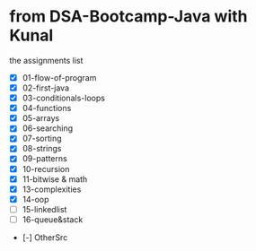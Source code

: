# from DSA-Bootcamp-Java with Kunal 
the assignments list

 - [x] 01-flow-of-program
 - [x] 02-first-java
 - [x] 03-conditionals-loops
 - [x] 04-functions
 - [x] 05-arrays
 - [x] 06-searching
 - [x] 07-sorting
 - [x] 08-strings
 - [x] 09-patterns
 - [x] 10-recursion
 - [x] 11-bitwise & math
 - [x] 13-complexities
 - [x] 14-oop
 - [ ] 15-linkedlist
 - [ ] 16-queue&stack
 - [-] OtherSrc
